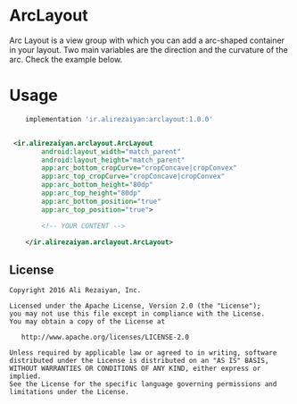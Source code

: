 # ArcLayout

Arc Layout is a view group with which you can add a arc-shaped container in your layout.
Two main variables are the direction and the curvature of the arc. Check the example below.

# Usage

```groovy
    implementation 'ir.alirezaiyan:arclayout:1.0.0'
```

```xml

 <ir.alirezaiyan.arclayout.ArcLayout
        android:layout_width="match_parent"
        android:layout_height="match_parent"
        app:arc_bottom_cropCurve="cropConcave|cropConvex"
        app:arc_top_cropCurve="cropConcave|cropConvex"
        app:arc_bottom_height="80dp"
        app:arc_top_height="80dp"
        app:arc_bottom_position="true"
        app:arc_top_position="true">

        <!-- YOUR CONTENT -->

    </ir.alirezaiyan.arclayout.ArcLayout>

```

License
--------

    Copyright 2016 Ali Rezaiyan, Inc.

    Licensed under the Apache License, Version 2.0 (the "License");
    you may not use this file except in compliance with the License.
    You may obtain a copy of the License at

       http://www.apache.org/licenses/LICENSE-2.0

    Unless required by applicable law or agreed to in writing, software
    distributed under the License is distributed on an "AS IS" BASIS,
    WITHOUT WARRANTIES OR CONDITIONS OF ANY KIND, either express or implied.
    See the License for the specific language governing permissions and
    limitations under the License.
